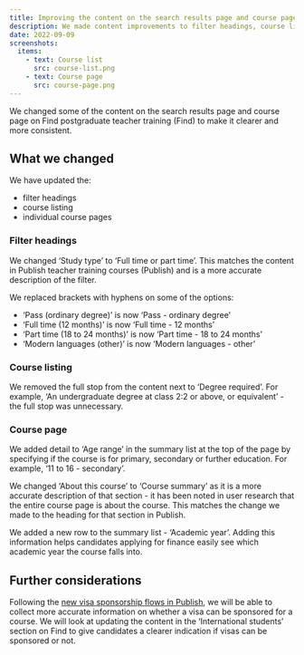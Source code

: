 ```yaml
---
title: Improving the content on the search results page and course page
description: We made content improvements to filter headings, course listing and course page
date: 2022-09-09
screenshots:
  items:
    - text: Course list
      src: course-list.png
    - text: Course page
      src: course-page.png
---
```


We changed some of the content on the search results page and course page on Find postgraduate teacher training (Find) to make it clearer and more consistent.

## What we changed

We have updated the:

- filter headings
- course listing
- individual course pages

### Filter headings

We changed ‘Study type’ to ‘Full time or part time’. This matches the content in Publish teacher training courses (Publish) and is a more accurate description of the filter.

We replaced brackets with hyphens on some of the options:

- ‘Pass (ordinary degree)’ is now ‘Pass - ordinary degree’
- ‘Full time (12 months)’ is now ‘Full time - 12 months’
- ‘Part time (18 to 24 months)’ is now ‘Part time - 18 to 24 months’
- ‘Modern languages (other)’ is now ‘Modern languages - other’

### Course listing

We removed the full stop from the content next to ‘Degree required’. For example, ‘An undergraduate degree at class 2:2 or above, or equivalent’ - the full stop was unnecessary.

### Course page

We added detail to ‘Age range’ in the summary list at the top of the page by specifying if the course is for primary, secondary or further education. For example, ‘11 to 16 - secondary’.

We changed ‘About this course’ to ‘Course summary’ as it is a more accurate description of that section - it has been noted in user research that the entire course page is about the course. This matches the change we made to the heading for that section in Publish.

We added a new row to the summary list - ‘Academic year’. Adding this information helps candidates applying for finance easily see which academic year the course falls into.

## Further considerations

Following the [new visa sponsorship flows in Publish](/publish-teacher-training-courses/adding-questions-about-visa-sponsorship-to-courses/), we will be able to collect more accurate information on whether a visa can be sponsored for a course. We will look at updating the content in the ‘International students’ section on Find to give candidates a clearer indication if visas can be sponsored or not.
